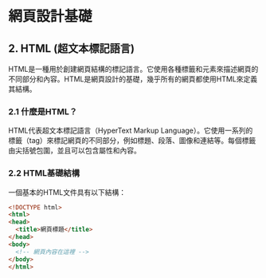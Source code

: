 # 網頁設計基礎

## 2. HTML (超文本標記語言)

HTML是一種用於創建網頁結構的標記語言。它使用各種標籤和元素來描述網頁的不同部分和內容。HTML是網頁設計的基礎，幾乎所有的網頁都使用HTML來定義其結構。

### 2.1 什麼是HTML？

HTML代表超文本標記語言（HyperText Markup Language）。它使用一系列的標籤（tag）來標記網頁的不同部分，例如標題、段落、圖像和連結等。每個標籤由尖括號包圍，並且可以包含屬性和內容。

### 2.2 HTML基礎結構

一個基本的HTML文件具有以下結構：

```html
<!DOCTYPE html>
<html>
<head>
  <title>網頁標題</title>
</head>
<body>
  <!-- 網頁內容在這裡 -->
</body>
</html>
